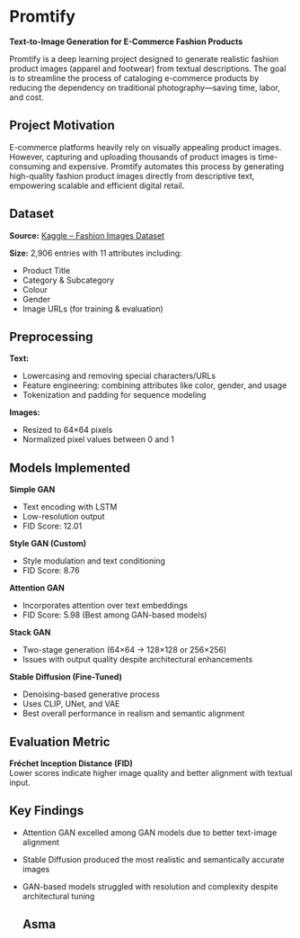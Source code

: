 # Promtify  
**Text-to-Image Generation for E-Commerce Fashion Products**

Promtify is a deep learning project designed to generate realistic fashion product images (apparel and footwear) from textual descriptions. The goal is to streamline the process of cataloging e-commerce products by reducing the dependency on traditional photography—saving time, labor, and cost.

## Project Motivation
E-commerce platforms heavily rely on visually appealing product images. However, capturing and uploading thousands of product images is time-consuming and expensive. Promtify automates this process by generating high-quality fashion product images directly from descriptive text, empowering scalable and efficient digital retail.

## Dataset
**Source:** [Kaggle – Fashion Images Dataset](https://www.kaggle.com/datasets/vikashrajluhaniwal/fashion-images)

**Size:** 2,906 entries with 11 attributes including:
- Product Title  
- Category & Subcategory  
- Colour  
- Gender  
- Image URLs (for training & evaluation)

## Preprocessing

**Text:**
- Lowercasing and removing special characters/URLs  
- Feature engineering: combining attributes like color, gender, and usage  
- Tokenization and padding for sequence modeling

**Images:**
- Resized to 64×64 pixels  
- Normalized pixel values between 0 and 1

## Models Implemented

**Simple GAN**
- Text encoding with LSTM  
- Low-resolution output  
- FID Score: 12.01

**Style GAN (Custom)**
- Style modulation and text conditioning  
- FID Score: 8.76

**Attention GAN**
- Incorporates attention over text embeddings  
- FID Score: 5.98 (Best among GAN-based models)

**Stack GAN**
- Two-stage generation (64×64 → 128×128 or 256×256)  
- Issues with output quality despite architectural enhancements

**Stable Diffusion (Fine-Tuned)**
- Denoising-based generative process  
- Uses CLIP, UNet, and VAE  
- Best overall performance in realism and semantic alignment

## Evaluation Metric
**Fréchet Inception Distance (FID)**  
Lower scores indicate higher image quality and better alignment with textual input.

## Key Findings
- Attention GAN excelled among GAN models due to better text-image alignment  
- Stable Diffusion produced the most realistic and semantically accurate images  
- GAN-based models struggled with resolution and complexity despite architectural tuning

  ## Asma
